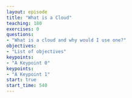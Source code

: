 ```yaml
---
layout: episode
title: "What is a Cloud"
teaching: 180
exercises: 0
questions:
- "What is a cloud and why would I use one?"
objectives:
- "List of objectives"
keypoints:
- "A Keypoint 0"
keypoints:
- "A Keypoint 1"
start: true
start_time: 540
---
```

